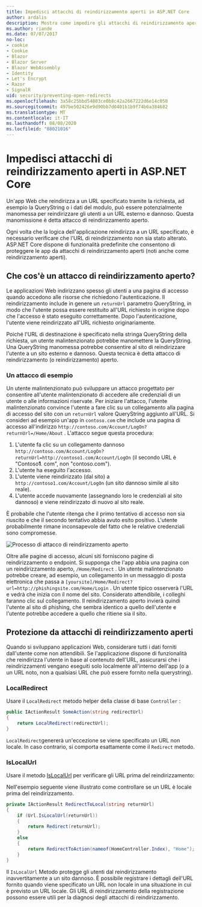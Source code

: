 ```yaml
---
title: Impedisci attacchi di reindirizzamento aperti in ASP.NET Core
author: ardalis
description: Mostra come impedire gli attacchi di reindirizzamento aperti contro un'app ASP.NET Core
ms.author: riande
ms.date: 07/07/2017
no-loc:
- cookie
- Cookie
- Blazor
- Blazor Server
- Blazor WebAssembly
- Identity
- Let's Encrypt
- Razor
- SignalR
uid: security/preventing-open-redirects
ms.openlocfilehash: 3a58c25bbd54803ce0b8c42a2667222d6e14c050
ms.sourcegitcommit: 497be502426e9d90bb7d0401b1b9f74b6a384682
ms.translationtype: MT
ms.contentlocale: it-IT
ms.lasthandoff: 08/08/2020
ms.locfileid: "88021016"
---
```

# <a name="prevent-open-redirect-attacks-in-aspnet-core"></a>Impedisci attacchi di reindirizzamento aperti in ASP.NET Core

Un'app Web che reindirizza a un URL specificato tramite la richiesta, ad esempio la QueryString o i dati del modulo, può essere potenzialmente manomessa per reindirizzare gli utenti a un URL esterno e dannoso. Questa manomissione è detta attacco di reindirizzamento aperto.

Ogni volta che la logica dell'applicazione reindirizza a un URL specificato, è necessario verificare che l'URL di reindirizzamento non sia stato alterato. ASP.NET Core dispone di funzionalità predefinite che consentono di proteggere le app da attacchi di reindirizzamento aperti (noti anche come reindirizzamento aperti).

## <a name="what-is-an-open-redirect-attack"></a>Che cos'è un attacco di reindirizzamento aperto?

Le applicazioni Web indirizzano spesso gli utenti a una pagina di accesso quando accedono alle risorse che richiedono l'autenticazione. Il reindirizzamento include in genere un `returnUrl` parametro QueryString, in modo che l'utente possa essere restituito all'URL richiesto in origine dopo che l'accesso è stato eseguito correttamente. Dopo l'autenticazione, l'utente viene reindirizzato all'URL richiesto originariamente.

Poiché l'URL di destinazione è specificato nella stringa QueryString della richiesta, un utente malintenzionato potrebbe manomettere la QueryString. Una QueryString manomessa potrebbe consentire al sito di reindirizzare l'utente a un sito esterno e dannoso. Questa tecnica è detta attacco di reindirizzamento (o reindirizzamento) aperto.

### <a name="an-example-attack"></a>Un attacco di esempio

Un utente malintenzionato può sviluppare un attacco progettato per consentire all'utente malintenzionato di accedere alle credenziali di un utente o alle informazioni riservate. Per iniziare l'attacco, l'utente malintenzionato convince l'utente a fare clic su un collegamento alla pagina di accesso del sito con un `returnUrl` valore QueryString aggiunto all'URL. Si consideri ad esempio un'app in `contoso.com` che include una pagina di accesso all'indirizzo `http://contoso.com/Account/LogOn?returnUrl=/Home/About` . L'attacco segue questa procedura:

1. L'utente fa clic su un collegamento dannoso `http://contoso.com/Account/LogOn?returnUrl=http://contoso1.com/Account/LogOn` (il secondo URL è "Contoso**1**. com", non "contoso.com").
2. L'utente ha eseguito l'accesso.
3. L'utente viene reindirizzato (dal sito) a `http://contoso1.com/Account/LogOn` (un sito dannoso simile al sito reale).
4. L'utente accede nuovamente (assegnando loro le credenziali al sito dannoso) e viene reindirizzato di nuovo al sito reale.

È probabile che l'utente ritenga che il primo tentativo di accesso non sia riuscito e che il secondo tentativo abbia avuto esito positivo. L'utente probabilmente rimane inconsapevole del fatto che le relative credenziali sono compromesse.

![Processo di attacco di reindirizzamento aperto](preventing-open-redirects/_static/open-redirection-attack-process.png)

Oltre alle pagine di accesso, alcuni siti forniscono pagine di reindirizzamento o endpoint. Si supponga che l'app abbia una pagina con un reindirizzamento aperto, `/Home/Redirect` . Un utente malintenzionato potrebbe creare, ad esempio, un collegamento in un messaggio di posta elettronica che passa a `[yoursite]/Home/Redirect?url=http://phishingsite.com/Home/Login` . Un utente tipico osserverà l'URL e vedrà che inizia con il nome del sito. Considerato attendibile, i colleghi faranno clic sul collegamento. Il reindirizzamento aperto invierà quindi l'utente al sito di phishing, che sembra identico a quello dell'utente e l'utente potrebbe accedere a quello che ritiene sia il sito.

## <a name="protecting-against-open-redirect-attacks"></a>Protezione da attacchi di reindirizzamento aperti

Quando si sviluppano applicazioni Web, considerare tutti i dati forniti dall'utente come non attendibili. Se l'applicazione dispone di funzionalità che reindirizza l'utente in base al contenuto dell'URL, assicurarsi che i reindirizzamenti vengano eseguiti solo localmente all'interno dell'app (o a un URL noto, non a qualsiasi URL che può essere fornito nella querystring).

### <a name="localredirect"></a>LocalRedirect

Usare il `LocalRedirect` metodo helper della classe di base `Controller` :

```csharp
public IActionResult SomeAction(string redirectUrl)
{
    return LocalRedirect(redirectUrl);
}
```

`LocalRedirect`genererà un'eccezione se viene specificato un URL non locale. In caso contrario, si comporta esattamente come il `Redirect` metodo.

### <a name="islocalurl"></a>IsLocalUrl

Usare il metodo [IsLocalUrl](/dotnet/api/Microsoft.AspNetCore.Mvc.IUrlHelper.islocalurl#Microsoft_AspNetCore_Mvc_IUrlHelper_IsLocalUrl_System_String_) per verificare gli URL prima del reindirizzamento:

Nell'esempio seguente viene illustrato come controllare se un URL è locale prima del reindirizzamento.

```csharp
private IActionResult RedirectToLocal(string returnUrl)
{
    if (Url.IsLocalUrl(returnUrl))
    {
        return Redirect(returnUrl);
    }
    else
    {
        return RedirectToAction(nameof(HomeController.Index), "Home");
    }
}
```

Il `IsLocalUrl` Metodo protegge gli utenti dal reindirizzamento inavvertitamente a un sito dannoso. È possibile registrare i dettagli dell'URL fornito quando viene specificato un URL non locale in una situazione in cui è previsto un URL locale. Gli URL di reindirizzamento della registrazione possono essere utili per la diagnosi degli attacchi di reindirizzamento.
